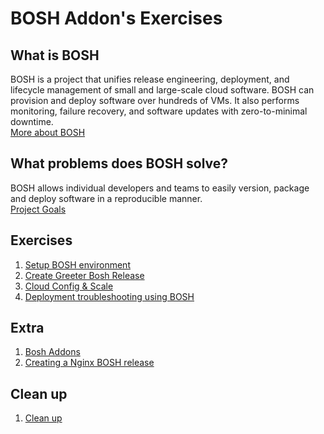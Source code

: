 # BOSH Addon's Exercises

## What is BOSH
BOSH is a project that unifies release engineering, deployment, and lifecycle management of small and large-scale cloud software. BOSH can provision and deploy software over hundreds of VMs. It also performs monitoring, failure recovery, and software updates with zero-to-minimal downtime.  
[More about BOSH](https://bosh.io/docs/)

## What problems does BOSH solve?
BOSH allows individual developers and teams to easily version, package and deploy software in a reproducible manner.  
[Project Goals](https://bosh.io/docs/problems/)

## Exercises
1. [Setup BOSH environment](setup-bosh-environment)
1. [Create Greeter Bosh Release](create-bosh-release)
1. [Cloud Config & Scale](cloud-config-n-scale)
1. [Deployment troubleshooting using BOSH](bosh-troubleshooting)

## Extra
1. [Bosh Addons](bosh-addons)
1. [Creating a Nginx BOSH release](nginx-release)

## Clean up
1. [Clean up](cleanup-environment)
